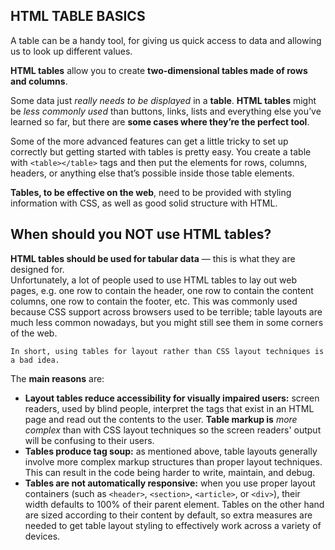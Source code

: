## HTML TABLE BASICS

A table can be a handy tool, for giving us quick access to data and allowing us to look up different values.

**HTML tables** allow you to create **two-dimensional tables made of rows and columns**. 

Some data just *really needs to be displayed* in a **table**. **HTML tables** might be *less commonly used* than buttons, links, lists and everything else you’ve learned so far, but there are **some cases where they’re the perfect tool**.

Some of the more advanced features can get a little tricky to set up correctly but getting started with tables is pretty easy. You create a table with `<table></table>` tags and then put the elements for rows, columns, headers, or anything else that’s possible inside those table elements.

**Tables, to be effective on the web**, need to be provided with styling information with CSS, as well as good solid structure with HTML.

## When should you NOT use HTML tables?

**HTML tables should be used for tabular data** — this is what they are designed for.<br> Unfortunately, a lot of people used to use HTML tables to lay out web pages, e.g. one row to contain the header, one row to contain the content columns, one row to contain the footer, etc. This was commonly used because CSS support across browsers used to be terrible; table layouts are much less common nowadays, but you might still see them in some corners of the web.

    In short, using tables for layout rather than CSS layout techniques is a bad idea.

The **main reasons** are:

- **Layout tables reduce accessibility for visually impaired users:** screen readers, used by blind people, interpret the tags that exist in an HTML page and read out the contents to the user. **Table markup is** *more complex* than with CSS layout techniques so the screen readers' output will be confusing to their users.
- **Tables produce tag soup:** as mentioned above, table layouts generally involve more complex markup structures than proper layout techniques. This can result in the code being harder to write, maintain, and debug.
- **Tables are not automatically responsive:** when you use proper layout containers (such as `<header>`, `<section>`, `<article>`, or `<div>`), their width defaults to 100% of their parent element. Tables on the other hand are sized according to their content by default, so extra measures are needed to get table layout styling to effectively work across a variety of devices.